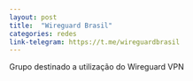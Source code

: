 ```yaml
---
layout: post
title:  "Wireguard Brasil"
categories: redes
link-telegram: https://t.me/wireguardbrasil
---
```

Grupo destinado a utilização do Wireguard VPN
